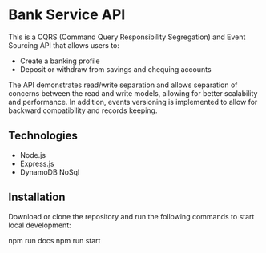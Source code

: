 # Bank Service API

This is a CQRS (Command Query Responsibility Segregation) and Event Sourcing API that allows users to:

- Create a banking profile
- Deposit or withdraw from savings and chequing accounts

The API demonstrates read/write separation and allows separation of concerns between the read and write models, allowing for better scalability and performance. In addition, events versioning is implemented to allow for backward compatibility and records keeping.

## Technologies
- Node.js
- Express.js
- DynamoDB NoSql

## Installation
Download or clone the repository and run the following commands to start local development:

npm run docs
npm run start

